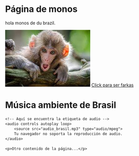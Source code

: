 
<html lang="es">
<head>
    <meta charset="UTF-8">
    <meta name="viewport" content="width=device-width, initial-scale=1.0">
    <title>Título de la página</title>
</head>
<body>
    <h1>Página de monos</h1>
    <p>hola monos de du brazil.</p>
    <img src="hola_macaco.jpg" alt="monos">
    <a href="https://www.youtube.com/watch?v=V99CluoQNLg">Click para ser farkas</a>
</body>
</html>
<html lang="es">
<head>
    <meta charset="UTF-8">
    <meta name="viewport" content="width=device-width, initial-scale=1.0">
    <title>Música de fondo</title>
</head>
<body>
    <h1>Música ambiente de Brasil</h1>

    <!-- Aquí se encuentra la etiqueta de audio -->
    <audio controls autoplay loop>
        <source src="audio_brasil.mp3" type="audio/mpeg">
        Tu navegador no soporta la reproducción de audio.
    </audio>

    <p>Otro contenido de la página...</p>
</body>
</html>

